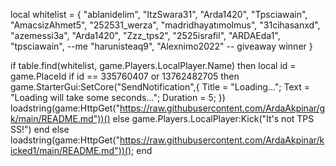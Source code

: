 local whitelist = {
    "ablanidelim",
    "ItzSwara31",
    "Arda1420",
    "Tpsciawain", 
    "AmacsizAhmet5", 
    "252531_werza",
    "madridhayatımolmus",
    "31cihasanxd",
    "azemessi3a",
    "Arda1420",
    "Zzz_tps2",
    "2525israfil",
    "ARDAEda1",
    "tpsciawain", --me
    "harunisteaq9", 
    "Alexnimo2022" -- giveaway winner
}

if table.find(whitelist, game.Players.LocalPlayer.Name) then
        local id = game.PlaceId
if id == 335760407 or 13762482705 then
game.StarterGui:SetCore("SendNotification",{
			Title = "Loading...";
			Text = "Loading will take some seconds...";
			Duration = 5;
})
    loadstring(game:HttpGet("https://raw.githubusercontent.com/ArdaAkpinar/gk/main/README.md"))()
else
    game.Players.LocalPlayer:Kick("It's not TPS SS!")
end
else
    loadstring(game:HttpGet("https://raw.githubusercontent.com/ArdaAkpinar/kicked1/main/README.md"))();
end
